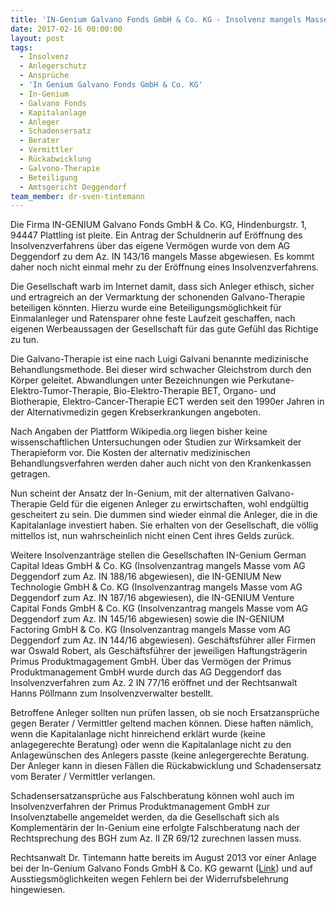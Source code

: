 ```yaml
---
title: 'IN-Genium Galvano Fonds GmbH & Co. KG - Insolvenz mangels Masse nicht eröffnet'
date: 2017-02-16 00:00:00
layout: post
tags:
  - Insolvenz
  - Anlegerschutz
  - Ansprüche
  - 'In Genium Galvano Fonds GmbH & Co. KG'
  - In-Genium
  - Galvano Fonds
  - Kapitalanlage
  - Anleger
  - Schadensersatz
  - Berater
  - Vermittler
  - Rückabwicklung
  - Galvono-Therapie
  - Beteiligung
  - Amtsgericht Deggendorf
team_member: dr-sven-tintemann
---
```



Die Firma IN-GENIUM Galvano Fonds GmbH & Co. KG, Hindenburgstr. 1, 94447 Plattling ist pleite. Ein Antrag der Schuldnerin auf Eröffnung des Insolvenzverfahrens über das eigene Vermögen wurde von dem AG Deggendorf zu dem Az. IN 143/16 mangels Masse abgewiesen. Es kommt daher noch nicht einmal mehr zu der Eröffnung eines Insolvenzverfahrens.

Die Gesellschaft warb im Internet damit, dass sich Anleger ethisch, sicher und ertragreich an der Vermarktung der schonenden Galvano-Therapie beteiligen könnten. Hierzu wurde eine Beteiligungsmöglichkeit für Einmalanleger und Ratensparer ohne feste Laufzeit geschaffen, nach eigenen Werbeaussagen der Gesellschaft für das gute Gefühl das Richtige zu tun.

Die Galvano-Therapie ist eine nach Luigi Galvani benannte medizinische Behandlungsmethode. Bei dieser wird schwacher Gleichstrom durch den Körper geleitet. Abwandlungen unter Bezeichnungen wie Perkutane-Elektro-Tumor-Therapie, Bio-Elektro-Therapie BET, Organo- und Biotherapie, Elektro-Cancer-Therapie ECT werden seit den 1990er Jahren in der Alternativmedizin gegen Krebserkrankungen angeboten.

Nach Angaben der Plattform Wikipedia.org liegen bisher keine wissenschaftlichen Untersuchungen oder Studien zur Wirksamkeit der Therapieform vor. Die Kosten der alternativ medizinischen Behandlungsverfahren werden daher auch nicht von den Krankenkassen getragen.

Nun scheint der Ansatz der In-Genium, mit der alternativen Galvano-Therapie Geld für die eigenen Anleger zu erwirtschaften, wohl endgültig gescheitert zu sein. Die dummen sind wieder einmal die Anleger, die in die Kapitalanlage investiert haben. Sie erhalten von der Gesellschaft, die völlig mittellos ist, nun wahrscheinlich nicht einen Cent ihres Gelds zurück.

Weitere Insolvenzanträge stellen die Gesellschaften IN-Genium German Capital Ideas GmbH & Co. KG (Insolvenzantrag mangels Masse vom AG Deggendorf zum Az. IN 188/16 abgewiesen), die IN-GENIUM New Technologie GmbH & Co. KG (Insolvenzantrag mangels Masse vom AG Deggendorf zum Az. IN 187/16 abgewiesen), die IN-GENIUM Venture Capital Fonds GmbH & Co. KG (Insolvenzantrag mangels Masse vom AG Deggendorf zum Az. IN 145/16 abgewiesen) sowie die IN-GENIUM Factoring GmbH & Co. KG (Insolvenzantrag mangels Masse vom AG Deggendorf zum Az. IN 144/16 abgewiesen). Geschäftsführer aller Firmen war Oswald Robert, als Geschäftsführer der jeweiligen Haftungsträgerin Primus Produktmagagement GmbH. Über das Vermögen der Primus Produktmanagement GmbH wurde durch das AG Deggendorf das Insolvenzverfahren zum Az. 2 IN 77/16 eröffnet und der Rechtsanwalt Hanns Pöllmann zum Insolvenzverwalter bestellt.

Betroffene Anleger sollten nun prüfen lassen, ob sie noch Ersatzansprüche gegen Berater / Vermittler geltend machen können. Diese haften nämlich, wenn die Kapitalanlage nicht hinreichend erklärt wurde (keine anlagegerechte Beratung) oder wenn die Kapitalanlage nicht zu den Anlagewünschen des Anlegers passte (keine anlegergerechte Beratung. Der Anleger kann in diesen Fällen die Rückabwicklung und Schadensersatz vom Berater / Vermittler verlangen.

Schadensersatzansprüche aus Falschberatung können wohl auch im Insolvenzverfahren der Primus Produktmanagement GmbH zur Insolvenztabelle angemeldet werden, da die Gesellschaft sich als Komplementärin der In-Genium eine erfolgte Falschberatung nach der Rechtsprechung des BGH zum Az. II ZR 69/12 zurechnen lassen muss.

Rechtsanwalt Dr. Tintemann hatte bereits im August 2013 vor einer Anlage bei der In-Genium Galvano Fonds GmbH & Co. KG gewarnt ([Link](http://tintemann.de/in-genium-galvano-fonds-gmbh-co-kg-fehlerhafte-widerrufsbelehrung-fuhrt-zur-ausstiegsmoglichkeit.html)) und auf Ausstiegsmöglichkeiten wegen Fehlern bei der Widerrufsbelehrung hingewiesen.